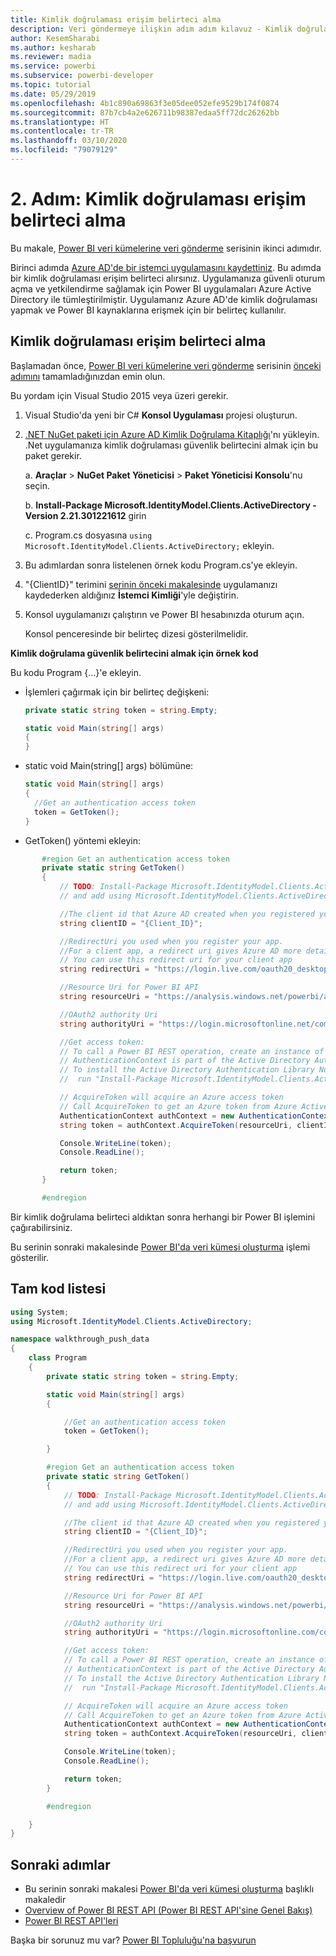 ```yaml
---
title: Kimlik doğrulaması erişim belirteci alma
description: Veri göndermeye ilişkin adım adım kılavuz - Kimlik doğrulaması erişim belirteci alma
author: KesemSharabi
ms.author: kesharab
ms.reviewer: madia
ms.service: powerbi
ms.subservice: powerbi-developer
ms.topic: tutorial
ms.date: 05/29/2019
ms.openlocfilehash: 4b1c890a69863f3e05dee052efe9529b174f0874
ms.sourcegitcommit: 87b7cb4a2e626711b98387edaa5ff72dc26262bb
ms.translationtype: HT
ms.contentlocale: tr-TR
ms.lasthandoff: 03/10/2020
ms.locfileid: "79079129"
---
```

# <a name="step-2-get-an-authentication-access-token"></a>2\. Adım: Kimlik doğrulaması erişim belirteci alma

Bu makale, [Power BI veri kümelerine veri gönderme](walkthrough-push-data.md) serisinin ikinci adımıdır.

Birinci adımda [Azure AD'de bir istemci uygulamasını kaydettiniz](../register-app.md). Bu adımda bir kimlik doğrulaması erişim belirteci alırsınız. Uygulamanıza güvenli oturum açma ve yetkilendirme sağlamak için Power BI uygulamaları Azure Active Directory ile tümleştirilmiştir. Uygulamanız Azure AD'de kimlik doğrulaması yapmak ve Power BI kaynaklarına erişmek için bir belirteç kullanılır.

## <a name="get-an-authentication-access-token"></a>Kimlik doğrulaması erişim belirteci alma

Başlamadan önce, [Power BI veri kümelerine veri gönderme](walkthrough-push-data.md) serisinin [önceki adımını](../register-app.md) tamamladığınızdan emin olun. 

Bu yordam için Visual Studio 2015 veya üzeri gerekir.

1. Visual Studio'da yeni bir C# **Konsol Uygulaması** projesi oluşturun.

2. [.NET NuGet paketi için Azure AD Kimlik Doğrulama Kitaplığı](https://www.nuget.org/packages/Microsoft.IdentityModel.Clients.ActiveDirectory/2.22.302111727)'nı yükleyin. .Net uygulamanıza kimlik doğrulaması güvenlik belirtecini almak için bu paket gerekir. 

     a. **Araçlar** > **NuGet Paket Yöneticisi** > **Paket Yöneticisi Konsolu**'nu seçin.

     b. **Install-Package Microsoft.IdentityModel.Clients.ActiveDirectory -Version 2.21.301221612** girin

     c. Program.cs dosyasına `using Microsoft.IdentityModel.Clients.ActiveDirectory;` ekleyin.

3. Bu adımlardan sonra listelenen örnek kodu Program.cs'ye ekleyin.

4. "{ClientID}" terimini [serinin önceki makalesinde](../register-app.md) uygulamanızı kaydederken aldığınız **İstemci Kimliği**'yle değiştirin.

5. Konsol uygulamanızı çalıştırın ve Power BI hesabınızda oturum açın. 

   Konsol penceresinde bir belirteç dizesi gösterilmelidir.

**Kimlik doğrulama güvenlik belirtecini almak için örnek kod**

Bu kodu Program {...}'e ekleyin.

* İşlemleri çağırmak için bir belirteç değişkeni: 
  
  ```csharp
  private static string token = string.Empty;
  
  static void Main(string[] args)
  {
  }
  ```
* static void Main(string[] args) bölümüne:
  
  ```csharp
  static void Main(string[] args)
  {
    //Get an authentication access token
    token = GetToken();
  }
  ```
* GetToken() yöntemi ekleyin:

```csharp
       #region Get an authentication access token
       private static string GetToken()
       {
           // TODO: Install-Package Microsoft.IdentityModel.Clients.ActiveDirectory -Version 2.21.301221612
           // and add using Microsoft.IdentityModel.Clients.ActiveDirectory

           //The client id that Azure AD created when you registered your client app.
           string clientID = "{Client_ID}";

           //RedirectUri you used when you register your app.
           //For a client app, a redirect uri gives Azure AD more details on the application that it will authenticate.
           // You can use this redirect uri for your client app
           string redirectUri = "https://login.live.com/oauth20_desktop.srf";

           //Resource Uri for Power BI API
           string resourceUri = "https://analysis.windows.net/powerbi/api";

           //OAuth2 authority Uri
           string authorityUri = "https://login.microsoftonline.net/common/";

           //Get access token:
           // To call a Power BI REST operation, create an instance of AuthenticationContext and call AcquireToken
           // AuthenticationContext is part of the Active Directory Authentication Library NuGet package
           // To install the Active Directory Authentication Library NuGet package in Visual Studio,
           //  run "Install-Package Microsoft.IdentityModel.Clients.ActiveDirectory" from the nuget Package Manager Console.

           // AcquireToken will acquire an Azure access token
           // Call AcquireToken to get an Azure token from Azure Active Directory token issuance endpoint
           AuthenticationContext authContext = new AuthenticationContext(authorityUri);
           string token = authContext.AcquireToken(resourceUri, clientID, new Uri(redirectUri)).AccessToken;

           Console.WriteLine(token);
           Console.ReadLine();

           return token;
       }

       #endregion
```

Bir kimlik doğrulama belirteci aldıktan sonra herhangi bir Power BI işlemini çağırabilirsiniz.

Bu serinin sonraki makalesinde [Power BI'da veri kümesi oluşturma](walkthrough-push-data-create-dataset.md) işlemi gösterilir.


## <a name="complete-code-listing"></a>Tam kod listesi

```csharp
using System;
using Microsoft.IdentityModel.Clients.ActiveDirectory;

namespace walkthrough_push_data
{
    class Program
    {
        private static string token = string.Empty;

        static void Main(string[] args)
        {

            //Get an authentication access token
            token = GetToken();

        }

        #region Get an authentication access token
        private static string GetToken()
        {
            // TODO: Install-Package Microsoft.IdentityModel.Clients.ActiveDirectory -Version 2.21.301221612
            // and add using Microsoft.IdentityModel.Clients.ActiveDirectory

            //The client id that Azure AD created when you registered your client app.
            string clientID = "{Client_ID}";

            //RedirectUri you used when you register your app.
            //For a client app, a redirect uri gives Azure AD more details on the application that it will authenticate.
            // You can use this redirect uri for your client app
            string redirectUri = "https://login.live.com/oauth20_desktop.srf";

            //Resource Uri for Power BI API
            string resourceUri = "https://analysis.windows.net/powerbi/api";

            //OAuth2 authority Uri
            string authorityUri = "https://login.microsoftonline.com/common/";

            //Get access token:
            // To call a Power BI REST operation, create an instance of AuthenticationContext and call AcquireToken
            // AuthenticationContext is part of the Active Directory Authentication Library NuGet package
            // To install the Active Directory Authentication Library NuGet package in Visual Studio,
            //  run "Install-Package Microsoft.IdentityModel.Clients.ActiveDirectory" from the nuget Package Manager Console.

            // AcquireToken will acquire an Azure access token
            // Call AcquireToken to get an Azure token from Azure Active Directory token issuance endpoint
            AuthenticationContext authContext = new AuthenticationContext(authorityUri);
            string token = authContext.AcquireToken(resourceUri, clientID, new Uri(redirectUri)).AccessToken;

            Console.WriteLine(token);
            Console.ReadLine();

            return token;
        }

        #endregion

    }
}
```



## <a name="next-steps"></a>Sonraki adımlar

* Bu serinin sonraki makalesi [Power BI'da veri kümesi oluşturma](walkthrough-push-data-create-dataset.md) başlıklı makaledir
* [Overview of Power BI REST API (Power BI REST API'sine Genel Bakış)](overview-of-power-bi-rest-api.md)  
* [Power BI REST API'leri](https://docs.microsoft.com/rest/api/power-bi/)  

Başka bir sorunuz mu var? [Power BI Topluluğu'na başvurun](https://community.powerbi.com/)